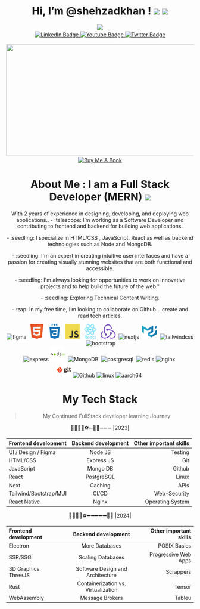 <h1 align="center">
  Hi, I’m @shehzadkhan !
  <img
    src="https://media.giphy.com/media/yWnfMrmiqLQuZtFkt8/giphy.gif"
    width="30px"
  />
  <img
    src="https://media.giphy.com/media/hvRJCLFzcasrR4ia7z/giphy.gif"
    width="30px"
  />
</h1>
<div id="header" align="center">
  <img
    src="https://media.giphy.com/media/E6EnvXLzCwnhV58V9l/giphy.gif"
    width="100"
  />
</div>
<div id="badges" align="center">
  <a href="https://www.linkedin.com/in/shehzad-khan-3ab41b235/">
    <img
      src="https://img.shields.io/badge/LinkedIn-blue?style=for-the-badge&logo=linkedin&logoColor=white"
      alt="LinkedIn Badge"
    />
  </a>
  <a href="https://www.youtube.com/channel/UC4Dv_9o4mf6g75-1M-W57VQ">
    <img
      src="https://img.shields.io/badge/YouTube-red?style=for-the-badge&logo=youtube&logoColor=white"
      alt="Youtube Badge"
    />
  </a>
  <a href="https://twitter.com/mskdev0092">
    <img
      src="https://img.shields.io/badge/Twitter-blue?style=for-the-badge&logo=twitter&logoColor=white"
      alt="Twitter Badge"
    />
  </a>
</div>
<div align="center">
  <img
    src="https://komarev.com/ghpvc/?username=your-mskDev0092&style=flat-square&color=blue"
    alt=""
  />
</div>
<div align="center">
  <img
    src="https://media.giphy.com/media/dWesBcTLavkZuG35MI/giphy.gif"
    width="600"
    height="300"
  />
</div>

<div align="center" margin="5px">
<a href="https://www.buymeacoffee.com/Shehzad%20Khan" target="https://www.buymeacoffee.com/mskDev0092"><img src="https://cdn.buymeacoffee.com/buttons/default-orange.png" alt="Buy Me A Book" height="51" width="217" ></a>
</div>

<div align="center" margin="5px">
<h1>
About Me : I am a Full Stack Developer (MERN)
<img
  src="https://media.giphy.com/media/WUlplcMpOCEmTGBtBW/giphy.gif"
  width="30"
/>
</h1>
<p>
With 2 years of experience in designing, developing, and deploying web
applications.. 
- :telescope: I’m working as a Software Developer and
contributing to frontend and backend for building web applications. 
</p>
<p>
- :seedling: I specialize in HTML/CSS , JavaScript, React as well as backend technologies such as Node and MongoDB.
</p>
<p>
- :seedling: I'm an expert in creating intuitive user interfaces and have a passion
for creating visually stunning websites that are both functional and
accessible.
</p>
<p>
- :seedling: I'm always looking for opportunities to work on innovative projects
and to help build the future of the web." 
</p>
<p>
- :seedling: Exploring Technical Content Writing. 
</p>
<p>
- :zap: In my free time, I’m looking to collaborate on Github... create and read tech articles. 
</p>
</div>

<div align="center" margin="5px">
  <img
    src="https://cdn.jsdelivr.net/gh/devicons/devicon/icons/figma/figma-original.svg"
    title="figma"
    alt="figma"
    width="40"
    height="40"
  />&nbsp;
  <img
    src="https://github.com/devicons/devicon/blob/master/icons/html5/html5-original.svg"
    title="HTML5"
    alt="HTML"
    width="40"
    height="40"
  />&nbsp;
  <img
    src="https://github.com/devicons/devicon/blob/master/icons/css3/css3-plain-wordmark.svg"
    title="CSS3"
    alt="CSS"
    width="40"
    height="40"
  />&nbsp;
  <img
    src="https://github.com/devicons/devicon/blob/master/icons/javascript/javascript-original.svg"
    title="JavaScript"
    alt="JavaScript"
    width="40"
    height="40"
  />&nbsp;
  <img
    src="https://github.com/devicons/devicon/blob/master/icons/react/react-original-wordmark.svg"
    title="React"
    alt="React"
    width="40"
    height="40"
  />&nbsp;
  <img
    src="https://github.com/devicons/devicon/blob/master/icons/redux/redux-original.svg"
    title="Redux"
    alt="Redux "
    width="40"
    height="40"
  />&nbsp;
  <img
    src="https://cdn.jsdelivr.net/gh/devicons/devicon/icons/nextjs/nextjs-original.svg"
    title="nextjs"
    alt="nextjs "
    width="40"
    height="40"
  />&nbsp;
  <img
    src="https://github.com/devicons/devicon/blob/master/icons/materialui/materialui-original.svg"
    title="Material UI"
    alt="Material UI"
    width="40"
    height="40"
  />&nbsp;
  <img
    src="https://cdn.jsdelivr.net/gh/devicons/devicon/icons/tailwindcss/tailwindcss-original-wordmark.svg"
    title="tailwindcss"
    alt="tailwindcss"
    width="40"
    height="40"
  />&nbsp;
  <img
    src="https://cdn.jsdelivr.net/gh/devicons/devicon/icons/bootstrap/bootstrap-original.svg"
    title="bootstrap"
    alt="bootstrap"
    width="40"
    height="40"
  />&nbsp;
</div>

<div align="center" margin="5px">
  <img
    src="https://cdn.jsdelivr.net/gh/devicons/devicon/icons/express/express-original.svg"
    title="express"
    alt="express"
    width="40"
    height="40"
  />
  <img
    src="https://github.com/devicons/devicon/blob/master/icons/nodejs/nodejs-original-wordmark.svg"
    title="NodeJS"
    alt="NodeJS"
    width="40"
    height="40"
  />&nbsp;
  <img
    src="https://cdn.jsdelivr.net/gh/devicons/devicon/icons/mongodb/mongodb-original.svg"
    title="MongoDB"
    alt="MongoDB"
    width="40"
    height="40"
  />&nbsp;
  <img
    src="https://cdn.jsdelivr.net/gh/devicons/devicon/icons/postgresql/postgresql-original.svg"
    title="postgresql"
    alt="postgresql"
    width="40"
    height="40"
  />&nbsp;
  <img
    src="https://cdn.jsdelivr.net/gh/devicons/devicon/icons/redis/redis-original.svg"
    title="redis"
    alt="redis"
    width="40"
    height="40"
  />&nbsp;<img
    src="https://cdn.jsdelivr.net/gh/devicons/devicon/icons/nginx/nginx-original.svg"
    title="nginx"
    alt="nginx"
    width="40"
    height="40"
  />&nbsp;
</div>
<div align="center" margin="5px">
  <img
    src="https://github.com/devicons/devicon/blob/master/icons/git/git-original-wordmark.svg"
    title="Git"
    alt="Git"
    width="40"
    height="40"
  />&nbsp;<img
    src="https://cdn.jsdelivr.net/gh/devicons/devicon/icons/github/github-original.svg"
    title="Github"
    alt="Github"
    width="40"
    height="40"
  />&nbsp;<img
    src="https://cdn.jsdelivr.net/gh/devicons/devicon/icons/linux/linux-original.svg"
    title="linux"
    alt="linux"
    width="40"
    height="40"
  />&nbsp;<img
    src="https://cdn.jsdelivr.net/gh/devicons/devicon/icons/aarch64/aarch64-original.svg"
    title="aarch64"
    alt="aarch64"
    width="40"
    height="40"
  />&nbsp;
</div>
<div align="center" margin="5px">
<h1>
My Tech Stack
</h1>

> My Continued FullStack developer learning Journey:

🥅➖➖➖⚽️➖🏃‍➖➖➖➖ |2023|

|Frontend development    |Backend development     |Other important skills |
|:---                    |:---:                   |---:                   |
|UI / Design / Figma     |Node JS                 |Testing                |
|HTML/CSS                |Express JS              |Git                    |
|JavaScript              |Mongo DB                |Github                 |
|React                   |PostgreSQL              |Linux                  |
|Next                    |Caching                 |APIs                   |
|Tailwind/Bootstrap/MUI  |CI/CD                   |Web-Security           |
|React Native            |Nginx                   |Operating System       |

🥅➖➖➖⚽️➖➖➖➖➖🏃‍♂️ |2024|
       
|Frontend development    |Backend development                 |Other important skills |         
|:---                    |:---:                               |---:                   |
|Electron                |More Databases                      |POSIX Basics           | 
|SSR/SSG                 |Scaling Databases                   |Progressive Web Apps   |
|3D Graphics: ThreeJS    |Software Design and Architecture    |Scrappers              |                       
|Rust                    |Containerization vs. Virtualization |Tensor                 |                     
|WebAssembly             |Message Brokers                     |Tableu                 |


</div>
